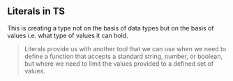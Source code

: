 ## Literals in TS

This is creating a type not on the basis of data types but on the basis of values i.e. what type of values it can hold.

> Literals provide us with another tool that we can use when we need to define a function that accepts a standard string, number, or boolean, but where we need to limit the values provided to a defined set of values.
